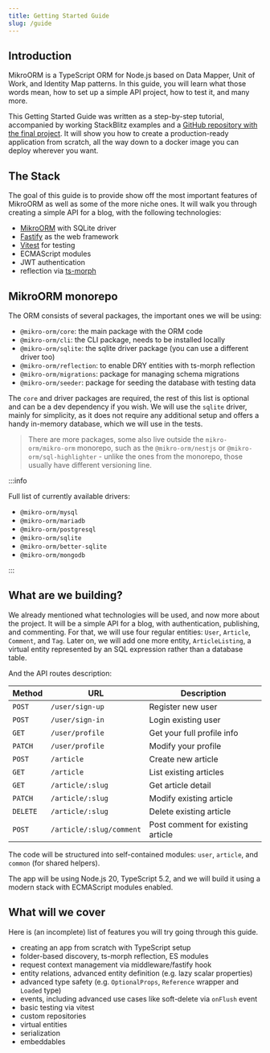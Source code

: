 ```yaml
---
title: Getting Started Guide
slug: /guide
---
```


## Introduction

MikroORM is a TypeScript ORM for Node.js based on Data Mapper, Unit of Work, and Identity Map patterns. In this guide, you will learn what those words mean, how to set up a simple API project, how to test it, and many more.

This Getting Started Guide was written as a step-by-step tutorial, accompanied by working StackBlitz examples and a [GitHub repository with the final project](https://github.com/mikro-orm/guide). It will show you how to create a production-ready application from scratch, all the way down to a docker image you can deploy wherever you want.

## The Stack

The goal of this guide is to provide show off the most important features of MikroORM as well as some of the more niche ones. It will walk you through creating a simple API for a blog, with the following technologies:

- [MikroORM](https://mikro-orm.io) with SQLite driver
- [Fastify](https://www.fastify.io) as the web framework
- [Vitest](https://vitest.dev) for testing
- ECMAScript modules
- JWT authentication
- reflection via [ts-morph](https://ts-morph.com)

## MikroORM monorepo

The ORM consists of several packages, the important ones we will be using:

- `@mikro-orm/core`: the main package with the ORM code
- `@mikro-orm/cli`: the CLI package, needs to be installed locally
- `@mikro-orm/sqlite`: the sqlite driver package (you can use a different driver too)
- `@mikro-orm/reflection`: to enable DRY entities with ts-morph reflection
- `@mikro-orm/migrations`: package for managing schema migrations
- `@mikro-orm/seeder`: package for seeding the database with testing data

The `core` and driver packages are required, the rest of this list is optional and can be a dev dependency if you wish. We will use the `sqlite` driver, mainly for simplicity, as it does not require any additional setup and offers a handy in-memory database, which we will use in the tests.

> There are more packages, some also live outside the `mikro-orm/mikro-orm` monorepo, such as the `@mikro-orm/nestjs` or `@mikro-orm/sql-highlighter` - unlike the ones from the monorepo, those usually have different versioning line.

:::info

Full list of currently available drivers:

- `@mikro-orm/mysql`
- `@mikro-orm/mariadb`
- `@mikro-orm/postgresql`
- `@mikro-orm/sqlite`
- `@mikro-orm/better-sqlite`
- `@mikro-orm/mongodb`

:::

## What are we building?

We already mentioned what technologies will be used, and now more about the project. It will be a simple API for a blog, with authentication, publishing, and commenting. For that, we will use four regular entities: `User`, `Article`, `Comment`, and `Tag`. Later on, we will add one more entity, `ArticleListing`, a virtual entity represented by an SQL expression rather than a database table.

And the API routes description:

| Method   | URL                      | Description                       |
|----------|--------------------------|-----------------------------------|
| `POST`   | `/user/sign-up`          | Register new user                 |
| `POST`   | `/user/sign-in`          | Login existing user               |
| `GET`    | `/user/profile`          | Get your full profile info        |
| `PATCH`  | `/user/profile`          | Modify your profile               |
| `POST`   | `/article`               | Create new article                |
| `GET`    | `/article`               | List existing articles            |
| `GET`    | `/article/:slug`         | Get article detail                |
| `PATCH`  | `/article/:slug`         | Modify existing article           |
| `DELETE` | `/article/:slug`         | Delete existing article           |
| `POST`   | `/article/:slug/comment` | Post comment for existing article |

The code will be structured into self-contained modules: `user`, `article`, and `common` (for shared helpers).

The app will be using Node.js 20, TypeScript 5.2, and we will build it using a modern stack with ECMAScript modules enabled.

## What will we cover

Here is (an incomplete) list of features you will try going through this guide.

- creating an app from scratch with TypeScript setup
- folder-based discovery, ts-morph reflection, ES modules
- request context management via middleware/fastify hook
- entity relations, advanced entity definition (e.g. lazy scalar properties)
- advanced type safety (e.g. `OptionalProps`, `Reference` wrapper and `Loaded` type)
- events, including advanced use cases like soft-delete via `onFlush` event
- basic testing via vitest
- custom repositories
- virtual entities
- serialization
- embeddables
